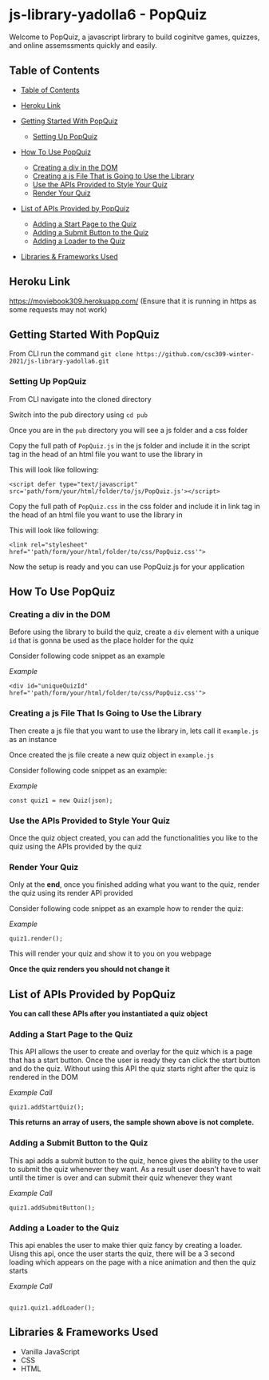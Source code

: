 # js-library-yadolla6 - PopQuiz

Welcome to PopQuiz, a javascript lirbrary to build coginitve games, quizzes, and online assemssments quickly and easily.

## Table of Contents

- [Table of Contents](#table-of-contents)
- [Heroku Link](#heroku-link)
- [Getting Started With PopQuiz](#getting-started-with-PopQuiz)
  - [Setting Up PopQuiz](#setting-up-popquiz)
- [How To Use PopQuiz](#how-to-use-popquiz)

  - [Creating a div in the DOM](#creating-a-div-in-the-dom)
  - [Creating a js File That is Going to Use the Library](#creating-a-js-file-that-is-going-to-use-the-library)
  - [Use the APIs Provided to Style Your Quiz](#use-the-apis-provided-to-style-your-quiz)
  - [Render Your Quiz](#render-your-quiz)

- [List of APIs Provided by PopQuiz](#list-of-apis-provided-by-popquiz)
  - [Adding a Start Page to the Quiz](#adding-a-start-page-to-the-quiz)
  - [Adding a Submit Button to the Quiz](#adding-a-submit-button-to-the-quiz)
  - [Adding a Loader to the Quiz](#adding-a-loader-to-the-quiz)
- [Libraries & Frameworks Used](#libraries---frameworks-used)

## Heroku Link

https://moviebook309.herokuapp.com/ (Ensure that it is running in https as some requests may not work)

## Getting Started With PopQuiz

From CLI run the command `git clone https://github.com/csc309-winter-2021/js-library-yadolla6.git`

### Setting Up PopQuiz

From CLI navigate into the cloned directory

Switch into the pub directory using `cd pub`

Once you are in the `pub` directory you will see a js folder and a css folder

Copy the full path of `PopQuiz.js` in the js folder and include it in the script tag in the head of an html file you want to use the library in

This will look like following:

```
<script defer type="text/javascript" src='path/form/your/html/folder/to/js/PopQuiz.js'></script>
```

Copy the full path of `PopQuiz.css` in the css folder and include it in link tag in the head of an html file you want to use the library in

This will look like following:

```
<link rel="stylesheet" href="'path/form/your/html/folder/to/css/PopQuiz.css'">
```

Now the setup is ready and you can use PopQuiz.js for your application

## How To Use PopQuiz

### Creating a div in the DOM

Before using the library to build the quiz, create a `div` element with a unique `id` that is gonna be used as the place holder for the quiz

Consider following code snippet as an example

_Example_

```
<div id="uniqueQuizId" href="'path/form/your/html/folder/to/css/PopQuiz.css'">
```

### Creating a js File That Is Going to Use the Library

Then create a js file that you want to use the library in, lets call it `example.js` as an instance

Once created the js file create a new quiz object in `example.js`

Consider following code snippet as an example:

_Example_

```
const quiz1 = new Quiz(json);
```

### Use the APIs Provided to Style Your Quiz

Once the quiz object created, you can add the functionalities you like to the quiz using the APIs provided by the quiz

### Render Your Quiz

Only at the **end**, once you finished adding what you want to the quiz, render the quiz using its render API provided

Consider following code snippet as an example how to render the quiz:

_Example_

```
quiz1.render();
```

This will render your quiz and show it to you on you webpage

**Once the quiz renders you should not change it**

## List of APIs Provided by PopQuiz

**You can call these APIs after you instantiated a quiz object**

### Adding a Start Page to the Quiz

This API allows the user to create and overlay for the quiz which is a page that has a start button. Once the user is ready they can click the start button and do the quiz. Without using this API the quiz starts right after the quiz is rendered in the DOM

_Example Call_

```
quiz1.addStartQuiz();
```

**This returns an array of users, the sample shown above is not complete.**

### Adding a Submit Button to the Quiz

This api adds a submit button to the quiz, hence gives the ability to the user to submit the quiz whenever they want. As a result user doesn't have to wait until the timer is over and can submit their quiz whenever they want

_Example Call_

```
quiz1.addSubmitButton();
```

### Adding a Loader to the Quiz

This api enables the user to make thier quiz fancy by creating a loader. Uisng this api, once the user starts the quiz, there will be a 3 second loading which appears on the page with a nice animation and then the quiz starts

_Example Call_

```

quiz1.quiz1.addLoader();

```

## Libraries & Frameworks Used

- Vanilla JavaScript
- CSS
- HTML
